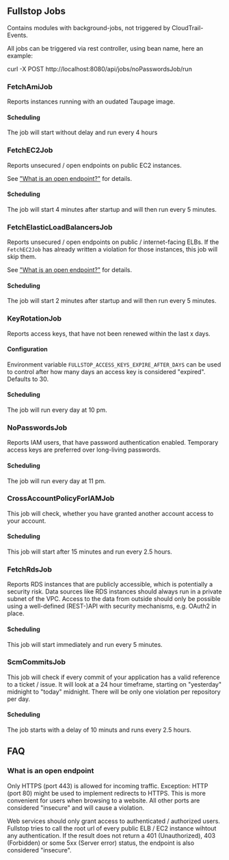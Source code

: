 ## Fullstop Jobs

Contains modules with background-jobs, not triggered by CloudTrail-Events.

All jobs can be triggered via rest controller, using bean name, here an example:

curl -X POST http://localhost:8080/api/jobs/noPasswordsJob/run

### FetchAmiJob

Reports instances running with an oudated Taupage image.

#### Scheduling

The job will start without delay and run every 4 hours

### FetchEC2Job

Reports unsecured / open endpoints on public EC2 instances.

See ["What is an open endpoint?"](#what-is-an-open-endpoint) for details.
#### Scheduling

The job will start 4 minutes after startup and will then run every 5 minutes.



### FetchElasticLoadBalancersJob

Reports unsecured / open endpoints on public / internet-facing ELBs. If the ```FetchEC2Job``` has already written a
violation for those instances, this job will skip them.

See ["What is an open endpoint?"](#what-is-an-open-endpoint) for details.

#### Scheduling

The job will start 2 minutes after startup and will then run every 5 minutes.

### KeyRotationJob

Reports access keys, that have not been renewed within the last x days.

#### Configuration

Environment variable `FULLSTOP_ACCESS_KEYS_EXPIRE_AFTER_DAYS` can be used to control
after how many days an access key is considered "expired". Defaults to 30.

#### Scheduling

The job will run every day at 10 pm.

### NoPasswordsJob

Reports IAM users, that have password authentication enabled. Temporary access keys
are preferred over long-living passwords.

#### Scheduling

The job will run every day at 11 pm.

### CrossAccountPolicyForIAMJob

This job will check, whether you have granted another account access to your account.

#### Scheduling

This job will start after 15 minutes and run every 2.5 hours.

### FetchRdsJob

Reports RDS instances that are publicly accessible, which is potentially a security risk.
Data sources like RDS instances should always run in a private subnet of the VPC.
Access to the data from outside should only be possible using a well-defined (REST-)API
with security mechanisms, e.g. OAuth2 in place.

#### Scheduling

This job will start immediately and run every 5 minutes.


### ScmCommitsJob

This job will check if every commit of your application has a valid reference to a ticket / issue. It will look at a 24 hour timeframe,
starting on "yesterday" midnight to "today" midnight. There will be only one violation per repository per day.

#### Scheduling

The job starts with a delay of 10 minuts and runs every 2.5 hours.

## FAQ

### What is an open endpoint

Only HTTPS (port 443) is allowed for incoming traffic. Exception: HTTP (port 80) might be
used to implement redirects to HTTPS. This is more convenient for users when browsing to
a website. All other ports are considered "insecure" and will cause a violation.

Web services should only grant access to authenticated / authorized users. Fullstop tries
to call the root url of every public ELB / EC2 instance wihtout any authentication.
If the result does not return a 401 (Unauthorized), 403 (Forbidden) or some 5xx (Server error)
status, the endpoint is also considered "insecure".
